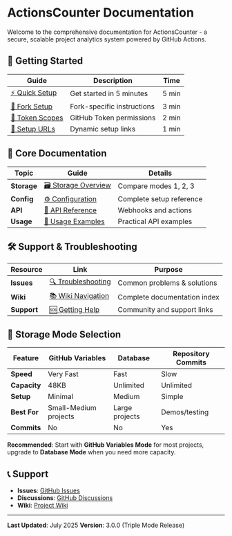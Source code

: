 # ActionsCounter Documentation

Welcome to the comprehensive documentation for ActionsCounter - a secure, scalable project analytics system powered by GitHub Actions.

## 🚀 **Getting Started**

| Guide                               | Description                | Time  |
| ----------------------------------- | -------------------------- | ----- |
| [⚡ Quick Setup](./quick-setup.md)   | Get started in 5 minutes   | 5 min |
| [🔧 Fork Setup](../FORK-SETUP.md)    | Fork-specific instructions | 3 min |
| [🔑 Token Scopes](./token-scopes.md) | GitHub Token permissions   | 2 min |
| [🔗 Setup URLs](./setup-urls.md)     | Dynamic setup links        | 1 min |

## 📖 **Core Documentation**

| Topic       | Guide                                       | Details                  |
| ----------- | ------------------------------------------- | ------------------------ |
| **Storage** | [🗃️ Storage Overview](./storage-overview.md) | Compare modes 1, 2, 3    |
| **Config**  | [⚙️ Configuration](./configuration.md)       | Complete setup reference |
| **API**     | [🔗 API Reference](./api-reference.md)       | Webhooks and actions     |
| **Usage**   | [🎯 Usage Examples](./usage.md)              | Practical API examples   |

## 🛠️ **Support & Troubleshooting**

| Resource    | Link                                      | Purpose                      |
| ----------- | ----------------------------------------- | ---------------------------- |
| **Issues**  | [🔍 Troubleshooting](./troubleshooting.md) | Common problems & solutions  |
| **Wiki**    | [📚 Wiki Navigation](./_Sidebar.md)        | Complete documentation index |
| **Support** | [🆘 Getting Help](./_Footer.md)            | Community and support links  |

## 🎯 Storage Mode Selection

| Feature      | GitHub Variables      | Database       | Repository Commits |
| ------------ | --------------------- | -------------- | ------------------ |
| **Speed**    | Very Fast             | Fast           | Slow               |
| **Capacity** | 48KB                  | Unlimited      | Unlimited          |
| **Setup**    | Minimal               | Medium         | Simple             |
| **Best For** | Small-Medium projects | Large projects | Demos/testing      |
| **Commits**  | No                    | No             | Yes                |

**Recommended**: Start with **GitHub Variables Mode** for most projects, upgrade to **Database Mode** when you need more capacity.

## 📞 Support

- **Issues**: [GitHub Issues](https://github.com/yourusername/ActionsCounter/issues)
- **Discussions**: [GitHub Discussions](https://github.com/yourusername/ActionsCounter/discussions)
- **Wiki**: [Project Wiki](https://github.com/yourusername/ActionsCounter/wiki)

---

**Last Updated**: July 2025
**Version**: 3.0.0 (Triple Mode Release)
